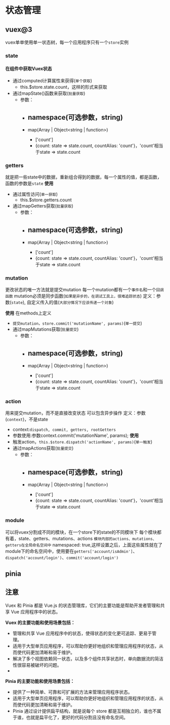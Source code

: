 # 状态管理


## vuex@3
vuex单单使用单一状态树，每一个应用程序只有一个`store`实例
### state

#### 在组件中获取Vuex状态
- 通过computed计算属性来获得(`单个获取`)
  - this.$store.state.count，这样的形式来获取
- 通过mapState()函数来获取(`批量获取`)
  - 参数：
    - namespace(可选参数，string)
      - 
    - map(Array<string> | Object<string | function>)
      - ['count']
      - {count: state => state.count, countAlias: 'count'}，'count'相当于state => state.count
### getters
就是把一些state中的数据，重新组合得到的数据，每一个属性的值，都是函数，函数的参数是`state`
**使用**
- 通过属性访问(`单一获取`)
  - this.$store.getters.count
- 通过mapGetters获取(`批量获取`)
  - 参数：
    - namespace(可选参数，string)
      - 
    - map(Array<string> | Object<string | function>)
      - ['count']
      - {count: state => state.count, countAlias: 'count'}，'count'相当于state => state.count

### mutation
更改状态的唯一方法就是提交mutation
每一个mutation都有一个`事件名`和一个`回调函数`
mutation必须是同步函数(`如果是异步的，在调试工具上，很难追踪状态`)
定义：参数(`state`), 自定义传入的值(`大部分情况下应该传递一个对象`)

**使用**
在methods上定义
- `提交mutation，store.commit('mutationName', params)`(`单一提交`)
- 通过mapMutations获取(`批量提交`)
  - 参数：
    - namespace(可选参数，string)
      - 
    - map(Array<string> | Object<string | function>)
      - ['count']
      - {count: state => state.count, countAlias: 'count'}，'count'相当于state => state.count

### action
用来提交mutation，而不是直接改变状态
可以包含异步操作
定义：参数(`context`)，不是state
- context:`dispatch, commit, getters, rootGetters`
- 参数使用:参数context.commit('mutationName', params);
**使用**
- 触发action，`this.$store.dispatch('actionName', params)`(`单一触发`)
- 通过mapActions获取(`批量提交`)
  - 参数：
    - namespace(可选参数，string)
      - 
    - map(Array<string> | Object<string | function>)
      - ['count']
      - {count: state => state.count, countAlias: 'count'}，'count'相当于state => state.count
### module
可以将vuex分割成不同的模块，在一个store下的state的不同模块下
每个模块都有着，state、getters、mutations、actions
`模块内部的actions、mutations、getters在全局命名空间中`
 namespaced: true,这样设置之后，上面这些属性就在了module下的命名空间中，使用要在`getters['account/isAdmin']`、`dispatch('account/login')`、`commit('account/login')`

## pinia




## 注意
Vuex 和 Pinia 都是 Vue.js 的状态管理库，它们的主要功能是帮助开发者管理和共享 Vue 应用程序中的状态。

**Vuex 的主要功能和使用场景包括：**

- 管理和共享 Vue 应用程序中的状态，使得状态的变化更可追踪、更易于管理。
- 适用于大型单页应用程序，可以帮助你更好地组织和管理应用程序的状态，从而使代码更加清晰和易于维护。
- 解决了多个视图依赖同一状态，以及多个组件共享状态时，单向数据流的简洁性很容易被破坏的问题。
- 
**Pinia 的主要功能和使用场景包括：**

- 提供了一种简单、可靠和可扩展的方法来管理应用程序状态。
- 适用于大型单页应用程序，可以帮助你更好地组织和管理应用程序的状态，从而使代码更加清晰和易于维护。
- Pinia 通过设计提供扁平结构，就是说每个 store 都是互相独立的，谁也不属于谁，也就是扁平化了，更好的代码分割且没有命名空间。